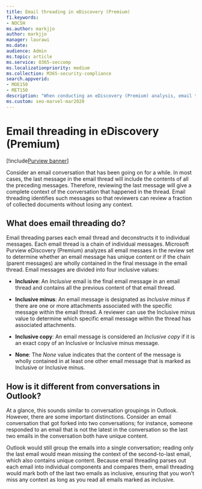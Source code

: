 ```yaml
---
title: Email threading in eDiscovery (Premium)
f1.keywords:
- NOCSH
ms.author: markjjo
author: markjjo
manager: laurawi
ms.date: 
audience: Admin
ms.topic: article
ms.service: O365-seccomp
ms.localizationpriority: medium
ms.collection: M365-security-compliance 
search.appverid: 
- MOE150
- MET150
description: "When conducting an eDiscovery (Premium) analysis, email threading parses an email conversation and separates each message into different categories."
ms.custom: seo-marvel-mar2020
---
```


# Email threading in eDiscovery (Premium)

[!include[Purview banner](../includes/purview-rebrand-banner.md)]

Consider an email conversation that has been going on for a while. In most cases, the last message in the email thread will include the contents of all the preceding messages. Therefore, reviewing the last message will give a complete context of the conversation that happened in the thread. Email threading identifies such messages so that reviewers can review a fraction of collected documents without losing any context.

## What does email threading do?

Email threading parses each email thread and deconstructs it to individual messages. Each email thread is a chain of individual messages. Microsoft Purview eDiscovery (Premium) analyzes all email messaes in the review set to determine whether an email message has unique content or if the chain (parent messages) are wholly contained in the final message in the email thread. Email messages are divided into four inclusive values:

- **Inclusive**: An *Inclusive* email is the final email message in an email thread and contains all the previous content of that email thread.

- **Inclusive minus**: An email message is designated as *Inclusive minus* if there are one or more attachments associated with the specific message within the email thread. A reviewer can use the Inclusive minus value to determine which specific email message within the thread has associated attachments. 

- **Inclusive copy**: An email message is considered an *Inclusive copy* if it is an exact copy of an Inclusive or Inclusive minus message. 

- **None**: The *None* value indicates that the content of the message is wholly contained in at least one other email message that is marked as Inclusive or Inclusive minus.

## How is it different from conversations in Outlook?

At a glance, this sounds similar to conversation groupings in Outlook. However, there are some important distinctions. Consider an email conversation that got forked into two conversations; for instance, someone responded to an email that is not the latest in the conversation so the last two emails in the conversation both have unique content.

Outlook would still group the emails into a single conversation; reading only the last email would mean missing the context of the second-to-last email, which also contains unique content. Because email threading parses out each email into individual components and compares them, email threading would mark both of the last two emails as inclusive, ensuring that you won't miss any context as long as you read all emails marked as inclusive.
